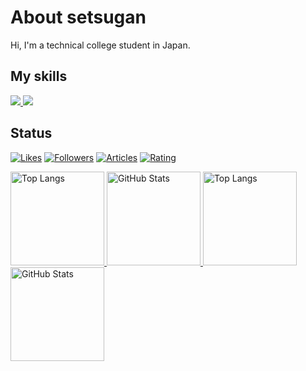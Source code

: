 # About setsugan

Hi, I'm a technical college student in Japan.

## My skills

<p align="left">
  <!-- ダークモード用 -->
  <a href="https://skillicons.dev#gh-dark-mode-only">
    <img src="https://skillicons.dev/icons?i=py,js,ts,html,css,react&theme=dark#gh-dark-mode-only" />
  </a>

  <!-- ライトモード用 -->
  <a href="https://skillicons.dev#gh-light-mode-only">
    <img src="https://skillicons.dev/icons?i=py,js,ts,html,css,react&theme=light#gh-light-mode-only" />
  </a>
</p>

## Status

[![Likes](https://badgen.org/img/zenn/setsugan/likes?style=for-the-badge)](https://zenn.dev/setsugan)
[![Followers](https://badgen.org/img/zenn/setsugan/followers?style=for-the-badge)](https://zenn.dev/setsugan)
[![Articles](https://badgen.org/img/zenn/setsugan/articles?style=for-the-badge)](https://zenn.dev/setsugan)
[![Rating](https://badgen.org/img/atcoder/setsugan/rating/algorithm?style=for-the-badge)](https://atcoder.jp/users/setsugan?contestType=algo)

<p align="left">
  <!-- ダークモード用 -->
  <a href="https://github.com/tsuki-lab#gh-dark-mode-only">
    <img alt="Top Langs" height="150px" src="https://github-readme-stats.vercel.app/api/top-langs/?username=setsugan&layout=compact&show_icons=true&theme=tokyonight#gh-dark-mode-only" />
  </a>
  <a href="https://github.com/tsuki-lab#gh-dark-mode-only">
    <img alt="GitHub Stats" height="150px" src="https://github-readme-stats.vercel.app/api?username=setsugan&show_icons=true&theme=tokyonight#gh-dark-mode-only" />
  </a>

  <!-- ライトモード用 -->
  <a href="https://github.com/tsuki-lab#gh-light-mode-only">
    <img alt="Top Langs" height="150px" src="https://github-readme-stats.vercel.app/api/top-langs/?username=setsugan&layout=compact&show_icons=true&theme=default#gh-light-mode-only" />
  </a>
  <a href="https://github.com/tsuki-lab#gh-light-mode-only">
    <img alt="GitHub Stats" height="150px" src="https://github-readme-stats.vercel.app/api?username=setsugan&show_icons=true&theme=default#gh-light-mode-only" />
  </a>
</p>
